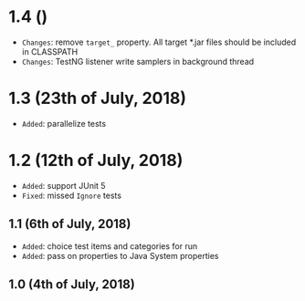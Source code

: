 # 1.4 ()
* `Changes`: remove `target_` property. All target *.jar files should be included in CLASSPATH
* `Changes`: TestNG listener write samplers in background thread

# 1.3 (23th of July, 2018)
* `Added`: parallelize tests

# 1.2 (12th of July, 2018)
* `Added`: support JUnit 5
* `Fixed`: missed `Ignore` tests

## 1.1 (6th of July, 2018)
* `Added`: choice test items and categories for run
* `Added`: pass on properties to Java System properties

## 1.0 (4th of July, 2018)
